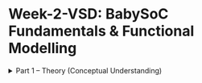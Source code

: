 # Week-2-VSD: BabySoC Fundamentals & Functional Modelling 
<details>
  <summary>Part 1 – Theory (Conceptual Understanding)</summary>
  
## What is a System-on-Chip (SoC)?

A **System-on-a-Chip (SoC)** is essentially a complete computing system built on a single chip. Instead of requiring separate hardware units for the CPU, memory, input/output, and specialized functions, an SoC integrates them all together.  
This makes SoCs the backbone of modern electronics, powering everything from smartphones and wearables to IoT devices, cars, and home appliances.

Key benefits of SoCs include:
- **Compactness**: All major components fit into a small chip.
- **Energy efficiency**: Reduced power consumption, critical for battery-driven devices.
- **High performance**: Faster communication between components due to short on-chip interconnects.
- **Reliability**: Fewer discrete parts mean fewer points of failure.

---

## Components of a Typical SoC

A typical SoC integrates multiple building blocks into one silicon chip:

1. **CPU (Central Processing Unit)**  
   - Acts as the “brain,” handling instructions, data processing, and application logic.  
   - In BabySoC, this role is played by the **RVMYTH RISC-V core**.

2. **Memory**  
   - **RAM**: Temporary workspace for active processes.  
   - **ROM/Flash**: Stores permanent instructions and data.  

3. **Interconnect (Bus/Network-on-Chip)**  
   - Provides communication pathways among CPU, memory, and peripherals.  
   - Ensures data transfer and synchronization across modules.

4. **Peripherals & Specialized Blocks**  
   - **Input/Output Ports**: Enable connectivity with external devices.  
   - **Graphics or DSP Units**: Handle video, audio, or signal processing.  
   - **Power Management**: Controls energy distribution.  
   - In BabySoC, key peripherals include:  
     - **Phase-Locked Loop (PLL)** for stable clock generation.  
     - **10-bit Digital-to-Analog Converter (DAC)** for analog signal output.  

---

## Why BabySoC?

**BabySoC** is a simplified, educational SoC model built using open-source IPs. It integrates:
- **RVMYTH RISC-V CPU** for digital processing,  
- **PLL** for precise clock synchronization, and  
- **DAC** for bridging the digital-to-analog world.  

By keeping the design compact and focusing on a few essential components, BabySoC makes it easier to:
- Learn **how CPUs, clocks, and converters interact** within an SoC,  
- Explore **digital-to-analog interfacing**, and  
- Understand **timing, synchronization, and modular integration** without the overwhelming complexity of industrial SoCs.

**BabySoC Block Diagram:**  
![BabySoC Block Diagram](https://github.com/user-attachments/assets/38253bb7-b658-496d-a043-15402219e089)

---

## The Role of Functional Modeling

Designing a real SoC goes through multiple stages:

1. **Functional Modeling**  
   - High-level behavioral simulation of the SoC.  
   - Ensures that the CPU, memory, PLL, and DAC interact correctly.  
   - Helps in debugging logic early, before committing to hardware.

2. **RTL Design (Register Transfer Level)**  
   - Hardware description in Verilog/VHDL.  
   - Focuses on clock cycles, registers, and data paths.  

3. **Physical Design**  
   - Translating RTL into layouts, gates, and silicon fabrication details.  

**BabySoC** emphasizes **functional modeling** as the crucial first step. By experimenting with BabySoC’s behavior, learners grasp core SoC principles before tackling RTL coding or silicon-level challenges.

**SoC Design Flow Diagram:**  
![SoC Design Flow](https://github.com/user-attachments/assets/54b5e8f9-f03d-4b53-a535-859360589119)

---

## Summary

- A **System-on-Chip** integrates CPU, memory, interconnect, and peripherals into a single chip.  
- **BabySoC** is a small, open-source educational SoC that demonstrates how processors, PLLs, and DACs work together.  
- It provides a **hands-on foundation** in SoC design, bridging theory and practice.  
- Functional modeling with BabySoC equips learners to transition smoothly toward RTL and physical design in real-world SoC development.

---
</details>
